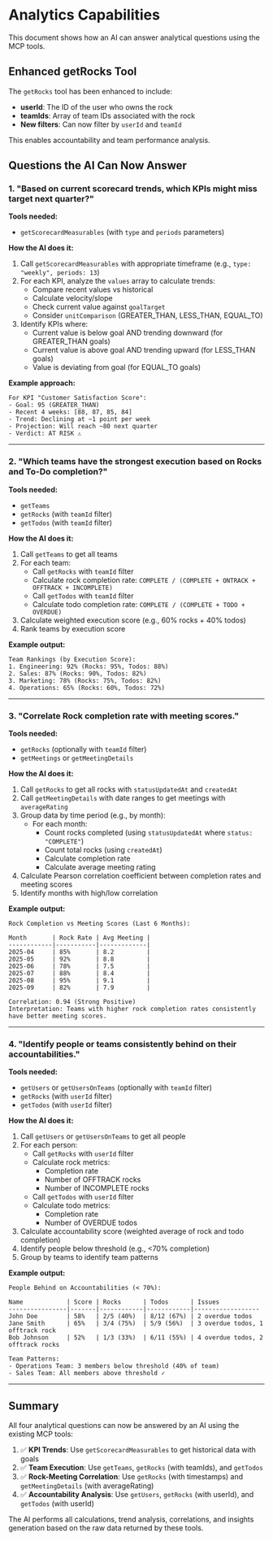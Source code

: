 # Analytics Capabilities

This document shows how an AI can answer analytical questions using the MCP tools.

## Enhanced getRocks Tool

The `getRocks` tool has been enhanced to include:

- **userId**: The ID of the user who owns the rock
- **teamIds**: Array of team IDs associated with the rock
- **New filters**: Can now filter by `userId` and `teamId`

This enables accountability and team performance analysis.

## Questions the AI Can Now Answer

### 1. "Based on current scorecard trends, which KPIs might miss target next quarter?"

**Tools needed:**

- `getScorecardMeasurables` (with `type` and `periods` parameters)

**How the AI does it:**

1. Call `getScorecardMeasurables` with appropriate timeframe (e.g., `type: "weekly", periods: 13`)
2. For each KPI, analyze the `values` array to calculate trends:
   - Compare recent values vs historical
   - Calculate velocity/slope
   - Check current value against `goalTarget`
   - Consider `unitComparison` (GREATER_THAN, LESS_THAN, EQUAL_TO)
3. Identify KPIs where:
   - Current value is below goal AND trending downward (for GREATER_THAN goals)
   - Current value is above goal AND trending upward (for LESS_THAN goals)
   - Value is deviating from goal (for EQUAL_TO goals)

**Example approach:**

```
For KPI "Customer Satisfaction Score":
- Goal: 95 (GREATER_THAN)
- Recent 4 weeks: [88, 87, 85, 84]
- Trend: Declining at ~1 point per week
- Projection: Will reach ~80 next quarter
- Verdict: AT RISK ⚠️
```

---

### 2. "Which teams have the strongest execution based on Rocks and To-Do completion?"

**Tools needed:**

- `getTeams`
- `getRocks` (with `teamId` filter)
- `getTodos` (with `teamId` filter)

**How the AI does it:**

1. Call `getTeams` to get all teams
2. For each team:
   - Call `getRocks` with `teamId` filter
   - Calculate rock completion rate: `COMPLETE / (COMPLETE + ONTRACK + OFFTRACK + INCOMPLETE)`
   - Call `getTodos` with `teamId` filter
   - Calculate todo completion rate: `COMPLETE / (COMPLETE + TODO + OVERDUE)`
3. Calculate weighted execution score (e.g., 60% rocks + 40% todos)
4. Rank teams by execution score

**Example output:**

```
Team Rankings (by Execution Score):
1. Engineering: 92% (Rocks: 95%, Todos: 88%)
2. Sales: 87% (Rocks: 90%, Todos: 82%)
3. Marketing: 78% (Rocks: 75%, Todos: 82%)
4. Operations: 65% (Rocks: 60%, Todos: 72%)
```

---

### 3. "Correlate Rock completion rate with meeting scores."

**Tools needed:**

- `getRocks` (optionally with `teamId` filter)
- `getMeetings` or `getMeetingDetails`

**How the AI does it:**

1. Call `getRocks` to get all rocks with `statusUpdatedAt` and `createdAt`
2. Call `getMeetingDetails` with date ranges to get meetings with `averageRating`
3. Group data by time period (e.g., by month):
   - For each month:
     - Count rocks completed (using `statusUpdatedAt` where `status: "COMPLETE"`)
     - Count total rocks (using `createdAt`)
     - Calculate completion rate
     - Calculate average meeting rating
4. Calculate Pearson correlation coefficient between completion rates and meeting scores
5. Identify months with high/low correlation

**Example output:**

```
Rock Completion vs Meeting Scores (Last 6 Months):

Month       | Rock Rate | Avg Meeting |
------------|-----------|-------------|
2025-04     | 85%       | 8.2         |
2025-05     | 92%       | 8.8         |
2025-06     | 78%       | 7.5         |
2025-07     | 88%       | 8.4         |
2025-08     | 95%       | 9.1         |
2025-09     | 82%       | 7.9         |

Correlation: 0.94 (Strong Positive)
Interpretation: Teams with higher rock completion rates consistently have better meeting scores.
```

---

### 4. "Identify people or teams consistently behind on their accountabilities."

**Tools needed:**

- `getUsers` or `getUsersOnTeams` (optionally with `teamId` filter)
- `getRocks` (with `userId` filter)
- `getTodos` (with `userId` filter)

**How the AI does it:**

1. Call `getUsers` or `getUsersOnTeams` to get all people
2. For each person:
   - Call `getRocks` with `userId` filter
   - Calculate rock metrics:
     - Completion rate
     - Number of OFFTRACK rocks
     - Number of INCOMPLETE rocks
   - Call `getTodos` with `userId` filter
   - Calculate todo metrics:
     - Completion rate
     - Number of OVERDUE todos
3. Calculate accountability score (weighted average of rock and todo completion)
4. Identify people below threshold (e.g., <70% completion)
5. Group by teams to identify team patterns

**Example output:**

```
People Behind on Accountabilities (< 70%):

Name            | Score | Rocks      | Todos      | Issues
----------------|-------|------------|------------|------------------
John Doe        | 58%   | 2/5 (40%)  | 8/12 (67%) | 2 overdue todos
Jane Smith      | 65%   | 3/4 (75%)  | 5/9 (56%)  | 3 overdue todos, 1 offtrack rock
Bob Johnson     | 52%   | 1/3 (33%)  | 6/11 (55%) | 4 overdue todos, 2 offtrack rocks

Team Patterns:
- Operations Team: 3 members below threshold (40% of team)
- Sales Team: All members above threshold ✓
```

---

## Summary

All four analytical questions can now be answered by an AI using the existing MCP tools:

1. ✅ **KPI Trends**: Use `getScorecardMeasurables` to get historical data with goals
2. ✅ **Team Execution**: Use `getTeams`, `getRocks` (with teamIds), and `getTodos`
3. ✅ **Rock-Meeting Correlation**: Use `getRocks` (with timestamps) and `getMeetingDetails` (with averageRating)
4. ✅ **Accountability Analysis**: Use `getUsers`, `getRocks` (with userId), and `getTodos` (with userId)

The AI performs all calculations, trend analysis, correlations, and insights generation based on the raw data returned by these tools.
